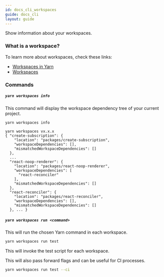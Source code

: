 ```yaml
---
id: docs_cli_workspaces
guide: docs_cli
layout: guide
---
```


<p class="lead">Show information about your workspaces.</p>

### What is a workspace? <a class="toc" id="toc-what-is-a-workspace" href="#toc-what-is-a-workspace"></a>

To learn more about workspaces, check these links:

- [Workspaces in Yarn]({{url_base}}/blog/2017/08/02/introducing-workspaces)
- [Workspaces]({{url_base}}/docs/workspaces)

### Commands <a class="toc" id="toc-commands" href="#toc-commands"></a>

##### `yarn workspaces info` <a class="toc" id="toc-yarn-workspaces-info" href="#toc-yarn-workspaces-info"></a>

This command will display the workspace dependency tree of your current project.

```sh
yarn workspaces info
```

```
yarn workspaces vx.x.x
{ "create-subscription": {
    "location": "packages/create-subscription",
    "workspaceDependencies": [],
    "mismatchedWorkspaceDependencies": []
  },
  ...
  "react-noop-renderer": {
    "location": "packages/react-noop-renderer",
    "workspaceDependencies": [
      "react-reconciler"
    ],
    "mismatchedWorkspaceDependencies": []
  },
  "react-reconciler": {
    "location": "packages/react-reconciler",
    "workspaceDependencies": [],
    "mismatchedWorkspaceDependencies": []
  }, ... }
```

##### `yarn workspaces run <command>` <a class="toc" id="toc-yarn-workspaces-run" href="#toc-yarn-workspaces-run"></a>

This will run the chosen Yarn command in each workspace.

```sh
yarn workspaces run test
```

This will invoke the test script for each workspace.

This will also pass forward flags and can be useful for CI processes.

```sh
yarn workspaces run test --ci
```
